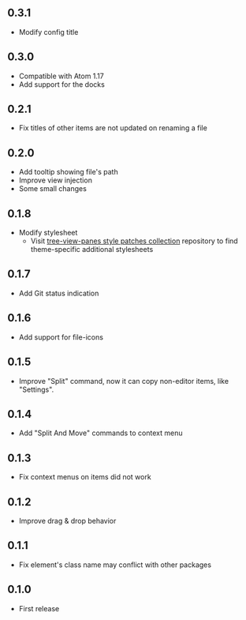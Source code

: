 ## 0.3.1
* Modify config title

## 0.3.0
* Compatible with Atom 1.17
* Add support for the docks

## 0.2.1
* Fix titles of other items are not updated on renaming a file

## 0.2.0
* Add tooltip showing file's path
* Improve view injection
* Some small changes

## 0.1.8
* Modify stylesheet
    - Visit [tree-view-panes style patches collection](https://github.com/susisu/tree-view-panes-styles) repository to find theme-specific additional stylesheets

## 0.1.7
* Add Git status indication

## 0.1.6
* Add support for file-icons

## 0.1.5
* Improve "Split" command, now it can copy non-editor items, like "Settings".

## 0.1.4
* Add "Split And Move" commands to context menu

## 0.1.3
* Fix context menus on items did not work

## 0.1.2
* Improve drag & drop behavior

## 0.1.1
* Fix element's class name may conflict with other packages

## 0.1.0
* First release
